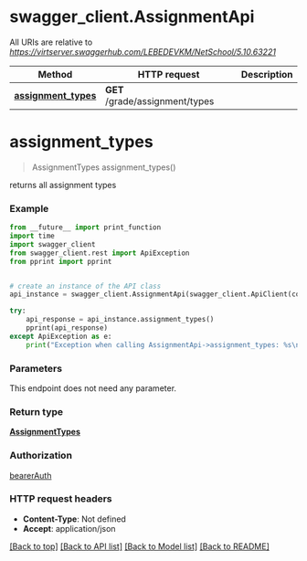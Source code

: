 # swagger_client.AssignmentApi

All URIs are relative to *https://virtserver.swaggerhub.com/LEBEDEVKM/NetSchool/5.10.63221*

Method | HTTP request | Description
------------- | ------------- | -------------
[**assignment_types**](AssignmentApi.md#assignment_types) | **GET** /grade/assignment/types | 

# **assignment_types**
> AssignmentTypes assignment_types()



returns all assignment types

### Example
```python
from __future__ import print_function
import time
import swagger_client
from swagger_client.rest import ApiException
from pprint import pprint


# create an instance of the API class
api_instance = swagger_client.AssignmentApi(swagger_client.ApiClient(configuration))

try:
    api_response = api_instance.assignment_types()
    pprint(api_response)
except ApiException as e:
    print("Exception when calling AssignmentApi->assignment_types: %s\n" % e)
```

### Parameters
This endpoint does not need any parameter.

### Return type

[**AssignmentTypes**](AssignmentTypes.md)

### Authorization

[bearerAuth](../README.md#bearerAuth)

### HTTP request headers

 - **Content-Type**: Not defined
 - **Accept**: application/json

[[Back to top]](#) [[Back to API list]](../README.md#documentation-for-api-endpoints) [[Back to Model list]](../README.md#documentation-for-models) [[Back to README]](../README.md)

